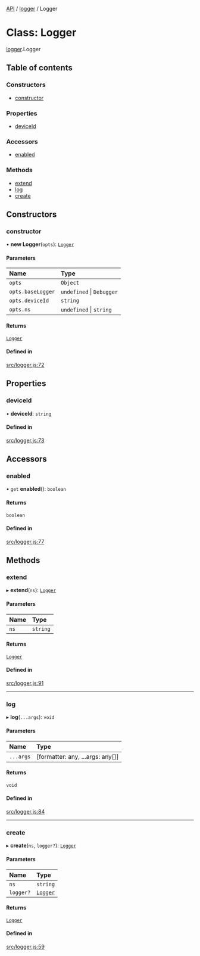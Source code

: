 [API](../README.md) / [logger](../modules/logger.md) / Logger

# Class: Logger

[logger](../modules/logger.md).Logger

## Table of contents

### Constructors

- [constructor](logger.Logger.md#constructor)

### Properties

- [deviceId](logger.Logger.md#deviceid)

### Accessors

- [enabled](logger.Logger.md#enabled)

### Methods

- [extend](logger.Logger.md#extend)
- [log](logger.Logger.md#log)
- [create](logger.Logger.md#create)

## Constructors

### constructor

• **new Logger**(`opts`): [`Logger`](logger.Logger.md)

#### Parameters

| Name | Type |
| :------ | :------ |
| `opts` | `Object` |
| `opts.baseLogger` | `undefined` \| `Debugger` |
| `opts.deviceId` | `string` |
| `opts.ns` | `undefined` \| `string` |

#### Returns

[`Logger`](logger.Logger.md)

#### Defined in

[src/logger.js:72](https://github.com/digidem/mapeo-core-next/blob/53dc843a45bb963f7a880f5f7973107d5b1fb99c/src/logger.js#L72)

## Properties

### deviceId

• **deviceId**: `string`

#### Defined in

[src/logger.js:73](https://github.com/digidem/mapeo-core-next/blob/53dc843a45bb963f7a880f5f7973107d5b1fb99c/src/logger.js#L73)

## Accessors

### enabled

• `get` **enabled**(): `boolean`

#### Returns

`boolean`

#### Defined in

[src/logger.js:77](https://github.com/digidem/mapeo-core-next/blob/53dc843a45bb963f7a880f5f7973107d5b1fb99c/src/logger.js#L77)

## Methods

### extend

▸ **extend**(`ns`): [`Logger`](logger.Logger.md)

#### Parameters

| Name | Type |
| :------ | :------ |
| `ns` | `string` |

#### Returns

[`Logger`](logger.Logger.md)

#### Defined in

[src/logger.js:91](https://github.com/digidem/mapeo-core-next/blob/53dc843a45bb963f7a880f5f7973107d5b1fb99c/src/logger.js#L91)

___

### log

▸ **log**(`...args`): `void`

#### Parameters

| Name | Type |
| :------ | :------ |
| `...args` | [formatter: any, ...args: any[]] |

#### Returns

`void`

#### Defined in

[src/logger.js:84](https://github.com/digidem/mapeo-core-next/blob/53dc843a45bb963f7a880f5f7973107d5b1fb99c/src/logger.js#L84)

___

### create

▸ **create**(`ns`, `logger?`): [`Logger`](logger.Logger.md)

#### Parameters

| Name | Type |
| :------ | :------ |
| `ns` | `string` |
| `logger?` | [`Logger`](logger.Logger.md) |

#### Returns

[`Logger`](logger.Logger.md)

#### Defined in

[src/logger.js:59](https://github.com/digidem/mapeo-core-next/blob/53dc843a45bb963f7a880f5f7973107d5b1fb99c/src/logger.js#L59)

